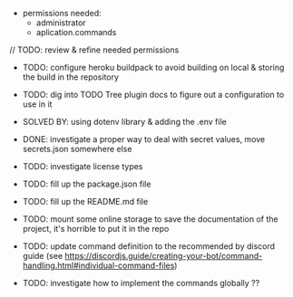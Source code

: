 - permissions needed:
    - administrator
    - aplication.commands

// TODO: review & refine needed permissions

-   TODO: configure heroku buildpack to avoid building on local & storing the build in the repository

-   TODO: dig into TODO Tree plugin docs to figure out a configuration to use in it

-   SOLVED BY: using dotenv library & adding the .env file
-   DONE: investigate a proper way to deal with secret values, move secrets.json somewhere else

-   TODO: investigate license types

-   TODO: fill up the package.json file

-   TODO: fill up the README.md file

-   TODO: mount some online storage to save the documentation of the project, it's horrible to put it in the repo

-   TODO: update command definition to the recommended by discord guide (see https://discordjs.guide/creating-your-bot/command-handling.html#individual-command-files)

-   TODO: investigate how to implement the commands globally ??
